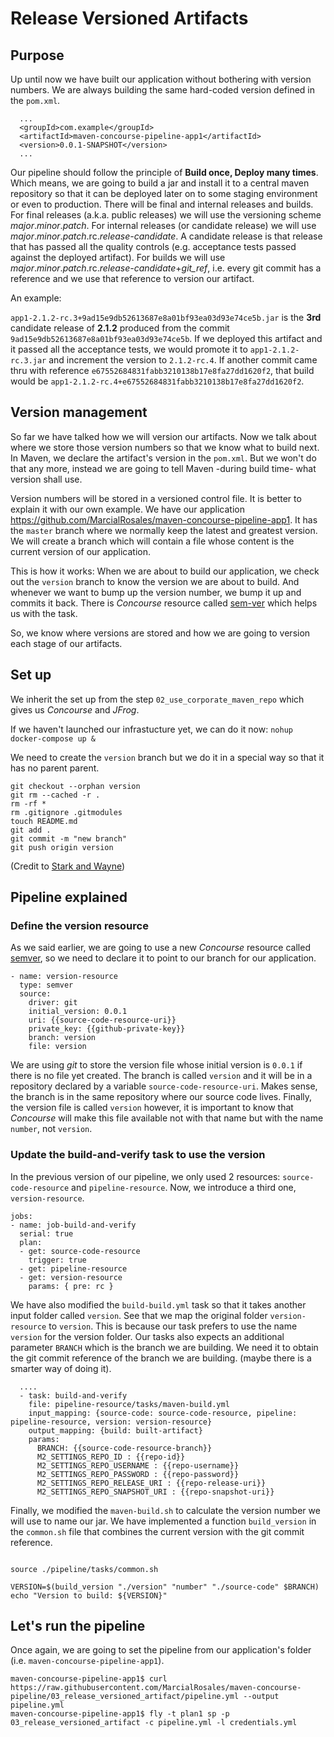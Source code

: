 # Release Versioned Artifacts

## Purpose

Up until now we have built our application without bothering with version numbers. We are always building the same hard-coded version defined in the `pom.xml`.
```
  ...
  <groupId>com.example</groupId>
  <artifactId>maven-concourse-pipeline-app1</artifactId>
  <version>0.0.1-SNAPSHOT</version>
  ...
```

Our pipeline should follow the principle of **Build once, Deploy many times**. Which means, we are going to build a jar and install it to a central maven repository so that it can be deployed later on to some staging environment or even to production.
There will be final and internal releases and builds. For final releases (a.k.a. public releases) we will use the versioning scheme *major*.*minor*.*patch*. For internal releases (or candidate release) we will use *major*.*minor*.*patch*.rc.*release-candidate*. A candidate release is that release that has passed all the quality controls (e.g. acceptance tests passed against the deployed artifact). For builds we will use *major*.*minor*.*patch*.rc.*release-candidate*+*git_ref*, i.e. every git commit has a reference and we use that reference to version our artifact.

An example:

`app1-2.1.2-rc.3+9ad15e9db52613687e8a01bf93ea03d93e74ce5b.jar` is the **3rd** candidate release of **2.1.2** produced from the commit `9ad15e9db52613687e8a01bf93ea03d93e74ce5b`. If we deployed this artifact and it passed all the acceptance tests, we would promote it to `app1-2.1.2-rc.3.jar` and increment the version to `2.1.2-rc.4`. If another commit came thru with reference `e67552684831fabb3210138b17e8fa27dd1620f2`, that build would be `app1-2.1.2-rc.4+e67552684831fabb3210138b17e8fa27dd1620f2`.

## Version management

So far we have talked how we will version our artifacts. Now we talk about where we store those version numbers so that we know what to build next. In Maven, we declare the artifact's version in the `pom.xml`. But we won't do that any more, instead we are going to tell Maven -during build time- what version shall use.

Version numbers will be stored in a versioned control file. It is better to explain it with our own example. We have our application https://github.com/MarcialRosales/maven-concourse-pipeline-app1. It has the `master` branch where we normally keep the latest and greatest version. We will create a branch which will contain a file whose content is the current version of our application.


This is how it works: When we are about to build our application, we check out the `version` branch to know the version we are about to build. And whenever we want to bump up the version number, we bump it up and commits it back. There is *Concourse* resource called [sem-ver](https://github.com/concourse/semver-resource) which helps us with the task.

So, we know where versions are stored and how we are going to version each stage of our artifacts.

## Set up
We inherit the set up from the step `02_use_corporate_maven_repo` which gives us *Concourse* and *JFrog*.

If we haven't launched our infrastucture yet, we can do it now:
`nohup docker-compose up & `

We need to create the `version` branch but we do it in a special way so that it has no parent parent.

```
git checkout --orphan version
git rm --cached -r .
rm -rf *
rm .gitignore .gitmodules
touch README.md
git add .
git commit -m "new branch"
git push origin version
```
(Credit to [Stark and Wayne](https://github.com/starkandwayne/concourse-tutorial/tree/master/20_versions_and_buildnumbers))

## Pipeline explained

### Define the version resource
As we said earlier, we are going to use a new *Concourse* resource called [semver](https://github.com/concourse/semver-resource), so we need to declare it to point to our branch for our application.

```
- name: version-resource
  type: semver
  source:
    driver: git
    initial_version: 0.0.1
    uri: {{source-code-resource-uri}}
    private_key: {{github-private-key}}
    branch: version
    file: version
```
We are using *git* to store the version file whose initial version is `0.0.1` if there is no file yet created. The branch is called `version` and it will be in a repository declared by a variable `source-code-resource-uri`. Makes sense, the branch is in the same repository where our source code lives. Finally, the version file is called `version` however, it is important to know that *Concourse* will make this file available not with that name but with the name `number`, not `version`.

### Update the build-and-verify task to use the version

In the previous version of our pipeline, we only used 2 resources: `source-code-resource` and `pipeline-resource`. Now, we introduce a third one, `version-resource`.
```
jobs:
- name: job-build-and-verify
  serial: true
  plan:
  - get: source-code-resource
    trigger: true
  - get: pipeline-resource
  - get: version-resource
    params: { pre: rc }

```
We have also modified the `build-build.yml` task so that it takes another input folder called `version`. See that we map the original folder `version-resource` to `version`. This is because our task prefers to use the name `version` for the version folder. Our tasks also expects an additional parameter `BRANCH` which is the branch we are building. We need it to obtain the git commit reference of the branch we are building. (maybe there is a smarter way of doing it).

```
  ....
  - task: build-and-verify
    file: pipeline-resource/tasks/maven-build.yml
    input_mapping: {source-code: source-code-resource, pipeline: pipeline-resource, version: version-resource}
    output_mapping: {build: built-artifact}
    params:
      BRANCH: {{source-code-resource-branch}}
      M2_SETTINGS_REPO_ID : {{repo-id}}
      M2_SETTINGS_REPO_USERNAME : {{repo-username}}
      M2_SETTINGS_REPO_PASSWORD : {{repo-password}}
      M2_SETTINGS_REPO_RELEASE_URI : {{repo-release-uri}}
      M2_SETTINGS_REPO_SNAPSHOT_URI : {{repo-snapshot-uri}}
```

Finally, we modified the `maven-build.sh` to calculate the version number we will use to name our jar. We have implemented a function `build_version` in the `common.sh` file that combines the current version with the git commit reference.

```

source ./pipeline/tasks/common.sh

VERSION=$(build_version "./version" "number" "./source-code" $BRANCH)
echo "Version to build: ${VERSION}"
```


## Let's run the pipeline

Once again, we are going to set the pipeline from our application's folder (i.e. `maven-concourse-pipeline-app1`).
```
maven-concourse-pipeline-app1$ curl https://raw.githubusercontent.com/MarcialRosales/maven-concourse-pipeline/03_release_versioned_artifact/pipeline.yml --output pipeline.yml
maven-concourse-pipeline-app1$ fly -t plan1 sp -p 03_release_versioned_artifact -c pipeline.yml -l credentials.yml
```
